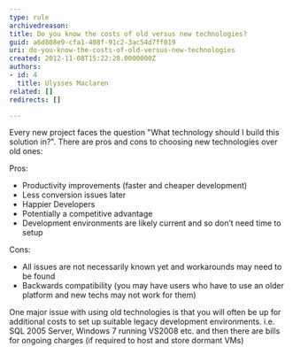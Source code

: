 ```yaml
---
type: rule
archivedreason: 
title: Do you know the costs of old versus new technologies?
guid: a6d808e9-cfa1-408f-91c2-3ac54d7ff019
uri: do-you-know-the-costs-of-old-versus-new-technologies
created: 2012-11-08T15:22:28.0000000Z
authors:
- id: 4
  title: Ulysses Maclaren
related: []
redirects: []

---
```


Every new project faces the question "What technology should I build this solution in?". There are pros and cons to choosing new technologies over old ones: 
<!--endintro-->

Pros:

* Productivity improvements (faster and cheaper development)
* Less conversion issues later
* Happier Developers
* Potentially a competitive advantage
* Development environments are likely current and so don’t need time to setup


Cons:

* All issues are not necessarily known yet and workarounds may need to be found
* Backwards compatibility (you may have users who have to use an older platform and new techs may not work for them)


One major issue with using old technologies is that you will often be up for additional costs to set up suitable legacy development environments. i.e. SQL 2005 Server, Windows 7 running VS2008 etc. and then there are bills for ongoing charges (if required to host and store dormant VMs)
